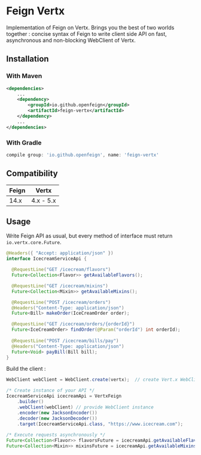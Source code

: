 # Feign Vertx

Implementation of Feign on Vertx. Brings you the best of two worlds together : 
concise syntax of Feign to write client side API on fast, asynchronous and
non-blocking WebClient of Vertx.

## Installation

### With Maven

```xml
<dependencies>
    ...
    <dependency>
        <groupId>io.github.openfeign</groupId>
        <artifactId>feign-vertx</artifactId>
    </dependency>
    ...
</dependencies>
```

### With Gradle

```groovy
compile group: 'io.github.openfeign', name: 'feign-vertx'
```

## Compatibility

Feign                  | Vertx
---------------------- | ----------------------
14.x                   | 4.x - 5.x 

## Usage

Write Feign API as usual, but every method of interface must return
`io.vertx.core.Future`.

```java
@Headers({ "Accept: application/json" })
interface IcecreamServiceApi {

  @RequestLine("GET /icecream/flavors")
  Future<Collection<Flavor>> getAvailableFlavors();

  @RequestLine("GET /icecream/mixins")
  Future<Collection<Mixin>> getAvailableMixins();

  @RequestLine("POST /icecream/orders")
  @Headers("Content-Type: application/json")
  Future<Bill> makeOrder(IceCreamOrder order);

  @RequestLine("GET /icecream/orders/{orderId}")
  Future<IceCreamOrder> findOrder(@Param("orderId") int orderId);
  
  @RequestLine("POST /icecream/bills/pay")
  @Headers("Content-Type: application/json")
  Future<Void> payBill(Bill bill);
}
```
Build the client :

```java
WebClient webClient = WebClient.create(vertx);  // create Vert.x WebClient

/* Create instance of your API */
IcecreamServiceApi icecreamApi = VertxFeign
    .builder()
    .webClient(webClient) // provide WebClient instance
    .encoder(new JacksonEncoder())
    .decoder(new JacksonDecoder())
    .target(IcecreamServiceApi.class, "https://www.icecream.com");
    
/* Execute requests asynchronously */
Future<Collection<Flavor>> flavorsFuture = icecreamApi.getAvailableFlavors();
Future<Collection<Mixin>> mixinsFuture = icecreamApi.getAvailableMixins();
```
